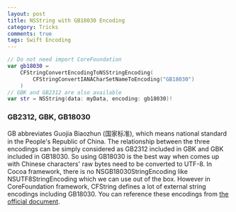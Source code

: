 ```yaml
---
layout: post
title: NSString with GB18030 Encoding
category: Tricks
comments: true
tags: Swift Encoding
---
```


```swift
// Do not need import CoreFoundation
var gb18030 = 
    CFStringConvertEncodingToNSStringEncoding(
        CFStringConvertIANACharSetNameToEncoding("GB18030")
    )
// GBK and GB2312 are also available 
var str = NSString(data: myData, encoding: gb18030)!
```

<!--more-->

### GB2312, GBK, GB18030
GB abbreviates Guojia Biaozhun (国家标准), which means national standard in the People's Republic of China. The relationship between the three encodings can be simply considered as GB2312 included in GBK and GBK included in GB18030. So using GB18030 is the best way when comes up with Chinese characters' raw bytes need to be converted to UTF-8. In Cocoa framework, there is no NSGB18030StringEncoding like NSUTF8StringEncoding which we can use out of the box. However in CoreFoundation framework, CFString defines a lot of external string encodings including GB18030. You can reference these encodings from [the official document](https://developer.apple.com/library/prerelease/ios/documentation/CoreFoundation/Reference/CFStringRef/index.html#//apple_ref/c/func/CFStringConvertIANACharSetNameToEncoding).